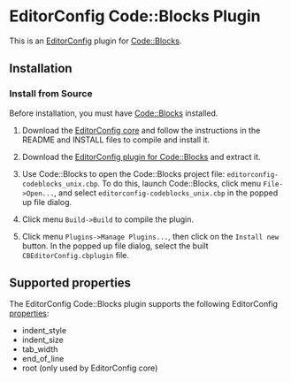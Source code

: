 # EditorConfig Code::Blocks Plugin

This is an [EditorConfig][] plugin for [Code::Blocks][].

## Installation

### Install from Source

Before installation, you must have [Code::Blocks][] installed.

1.  Download the [EditorConfig core][] and follow the instructions in the README
    and INSTALL files to compile and install it.

2.  Download the [EditorConfig plugin for Code::Blocks][CBEditorConfig] and
    extract it.

3.  Use Code::Blocks to open the Code::Blocks project file:
    `editorconfig-codeblocks_unix.cbp`. To do this, launch Code::Blocks, click
    menu `File->Open...`, and select `editorconfig-codeblocks_unix.cbp` in the
    popped up file dialog.

4.  Click menu `Build->Build` to compile the plugin.

5.  Click menu `Plugins->Manage Plugins...`, then click on the `Install new`
    button. In the popped up file dialog, select the built
    `CBEditorConfig.cbplugin` file.

## Supported properties

The EditorConfig Code::Blocks plugin supports the following EditorConfig
[properties][]:

* indent_style
* indent_size
* tab_width
* end_of_line
* root (only used by EditorConfig core)


[CBEditorConfig]: https://github.com/editorconfig/editorconfig-codeblocks
[Code::Blocks]: http://www.codeblocks.org
[EditorConfig]: http://editorconfig.org
[EditorConfig core]: https://github.com/editorconfig/editorconfig
[properties]: http://editorconfig.org/#supported-properties
